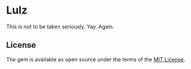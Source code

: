 # Lulz

This is not to be taken seriously. Yay. Again.

## License

The gem is available as open source under the terms of the [MIT License](http://opensource.org/licenses/MIT).

